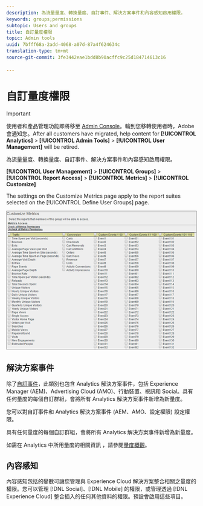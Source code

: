 ```yaml
---
description: 為流量量度、轉換量度、自訂事件、解決方案事件和內容感知啟用權限。
keywords: groups;permissions
subtopic: Users and groups
title: 自訂量度權限
topic: Admin tools
uuid: 7bfff68a-2add-4068-a07d-87a4f624634c
translation-type: tm+mt
source-git-commit: 3fe3442eae1bdd8b90acffc9c25d184714613c16

---
```



# 自訂量度權限

>[!IMPORTANT]
>
>使用者和產品管理功能即將移至 [Admin Console](https://helpx.adobe.com/tw/enterprise/using/admin-console.html)。輪到您移轉使用者時，Adobe 會通知您。After all customers have migrated, help content for **[!UICONTROL Analytics]** > **[!UICONTROL Admin Tools]** > **[!UICONTROL User Management]** will be retired.

為流量量度、轉換量度、自訂事件、解決方案事件和內容感知啟用權限。

**[!UICONTROL User Management]** > **[!UICONTROL Groups]** > **[!UICONTROL Report Access]** > **[!UICONTROL Metrics]** > **[!UICONTROL Customize]**

The settings on the Customize Metrics page apply to the report suites selected on the [!UICONTROL Define User Groups] page.

![](assets/customize-metrics.png)

## 解決方案事件

除了[自訂事件](https://docs.adobe.com/content/help/en/analytics/implementation/vars/page-vars/events/event-serialization.html)，此類別也包含 Analytics 解決方案事件，包括 Experience Manager (AEM)、Advertising Cloud (AMO)、行動裝置、視訊和 Social。具有任何量度的每個自訂群組，會將所有 Analytics 解決方案事件新增為新量度。

您可以對自訂事件和 Analytics 解決方案事件 (AEM、AMO、設定權限) 設定權限。

具有任何量度的每個自訂群組，會將所有 Analytics 解決方案事件新增為新量度。

如需在 Analytics 中所用量度的相關資訊 ，請參閱[量度概觀](/help/components/c-variables/c-metrics/metricslist.md)。

## 內容感知

內容感知包括的變數可讓您管理與 Experience Cloud 解決方案整合相關之量度的權限。您可以管理 [!DNL Social]、[!DNL Mobile] 的權限，或管理透過 [!DNL Experience Cloud] 整合插入的任何其他資料的權限。預設會啟用這些項目。
